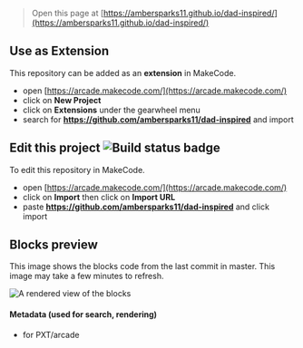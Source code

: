  


> Open this page at [https://ambersparks11.github.io/dad-inspired/](https://ambersparks11.github.io/dad-inspired/)

## Use as Extension

This repository can be added as an **extension** in MakeCode.

* open [https://arcade.makecode.com/](https://arcade.makecode.com/)
* click on **New Project**
* click on **Extensions** under the gearwheel menu
* search for **https://github.com/ambersparks11/dad-inspired** and import

## Edit this project ![Build status badge](https://github.com/ambersparks11/dad-inspired/workflows/MakeCode/badge.svg)

To edit this repository in MakeCode.

* open [https://arcade.makecode.com/](https://arcade.makecode.com/)
* click on **Import** then click on **Import URL**
* paste **https://github.com/ambersparks11/dad-inspired** and click import

## Blocks preview

This image shows the blocks code from the last commit in master.
This image may take a few minutes to refresh.

![A rendered view of the blocks](https://github.com/ambersparks11/dad-inspired/raw/master/.github/makecode/blocks.png)

#### Metadata (used for search, rendering)

* for PXT/arcade
<script src="https://makecode.com/gh-pages-embed.js"></script><script>makeCodeRender("{{ site.makecode.home_url }}", "{{ site.github.owner_name }}/{{ site.github.repository_name }}");</script>
